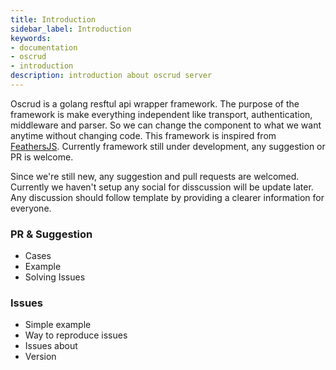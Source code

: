 ```yaml
---
title: Introduction
sidebar_label: Introduction
keywords:
- documentation
- oscrud
- introduction
description: introduction about oscrud server
---
```


Oscrud is a golang resftul api wrapper framework. The purpose of the framework is make everything independent like transport, authentication, middleware and parser. So we can change the component to what we want anytime without changing code. This framework is inspired from [FeathersJS](https://feathersjs.com/). Currently framework still under development, any suggestion or PR is welcome.

Since we're still new, any suggestion and pull requests are welcomed. Currently we haven't setup any social for disscussion will be update later. Any discussion should follow template by providing a clearer information for everyone.

### PR & Suggestion

* Cases
* Example
* Solving Issues

### Issues

* Simple example
* Way to reproduce issues
* Issues about 
* Version
